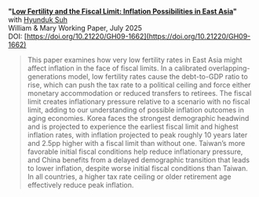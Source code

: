 **"[Low Fertility and the Fiscal Limit: Inflation Possibilities in East Asia](ST-low-fertility-inflation.pdf)"**  
with [Hyunduk Suh](https://sites.google.com/site/suhhyuniu)  
William & Mary Working Paper, July 2025  
DOI: [https://doi.org/10.21220/GH09-1662](https://doi.org/10.21220/GH09-1662)  

> This paper examines how very low fertility rates in East Asia might affect inflation in the face of fiscal limits. In a calibrated overlapping-generations model, low fertility rates cause the debt-to-GDP ratio to rise, which can push the tax rate to a political ceiling and force either monetary accommodation or reduced transfers to retirees. The fiscal limit creates inflationary pressure relative to a scenario with no fiscal limit, adding to our understanding of possible inflation outcomes in aging economies. Korea faces the strongest demographic headwind and is projected to experience the earliest fiscal limit and highest inflation rates, with inflation projected to peak roughly 10 years later and 2.5pp higher with a fiscal limit than without one. Taiwan’s more favorable initial fiscal conditions help reduce inflationary pressure, and China benefits from a delayed demographic transition that leads to lower inflation, despite worse initial fiscal conditions than Taiwan. In all countries, a higher tax rate ceiling or older retirement age effectively reduce peak inflation.